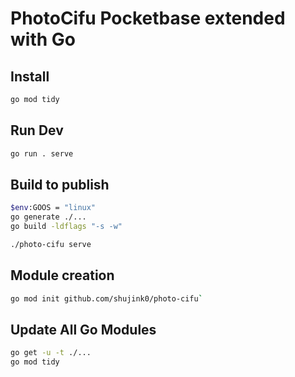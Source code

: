 # PhotoCifu Pocketbase extended with Go

## Install

```bash
go mod tidy
```

## Run Dev

```bash
go run . serve
```

## Build to publish

```bash
$env:GOOS = "linux"
go generate ./...
go build -ldflags "-s -w"

./photo-cifu serve
```

## Module creation
```bash
go mod init github.com/shujink0/photo-cifu`
```

## Update All Go Modules
```bash
go get -u -t ./...
go mod tidy
```
